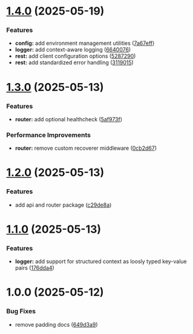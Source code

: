 # [1.4.0](https://github.com/StairSupplies/go-core/compare/v1.3.0...v1.4.0) (2025-05-19)


### Features

* **config:** add environment management utilities ([7a67eff](https://github.com/StairSupplies/go-core/commit/7a67eff10f15c8d79e88604ab82e1c001a00b719))
* **logger:** add context-aware logging ([6640076](https://github.com/StairSupplies/go-core/commit/66400762daac514336e61c548e8021c8e8a56120))
* **rest:** add client configuration options ([5287290](https://github.com/StairSupplies/go-core/commit/52872902be479daba384549d03ca9f096bc4919e))
* **rest:** add standardized error handling ([3119015](https://github.com/StairSupplies/go-core/commit/31190156f5d42f037387307bb68b7002ad057806))

# [1.3.0](https://github.com/StairSupplies/go-core/compare/v1.2.0...v1.3.0) (2025-05-13)


### Features

* **router:** add optional healthcheck ([5af973f](https://github.com/StairSupplies/go-core/commit/5af973faed62ca5a161bb9dc6e0855aeb516a6e3))


### Performance Improvements

* **router:** remove custom recoverer middleware ([0cb2d67](https://github.com/StairSupplies/go-core/commit/0cb2d670bcd7292c9975cb4098529ef2a22de58c))

# [1.2.0](https://github.com/StairSupplies/go-core/compare/v1.1.0...v1.2.0) (2025-05-13)


### Features

* add api and router package ([c29de8a](https://github.com/StairSupplies/go-core/commit/c29de8a28d0baa2bd67d557202a0e619f6b3218a))

# [1.1.0](https://github.com/StairSupplies/go-core/compare/v1.0.0...v1.1.0) (2025-05-13)


### Features

* **logger:** add support for structured context as loosly typed key-value pairs ([176dda4](https://github.com/StairSupplies/go-core/commit/176dda4fc829de55d3c38b5bc8d7e08bce186244))

# 1.0.0 (2025-05-12)


### Bug Fixes

* remove padding docs ([649d3a9](https://github.com/StairSupplies/go-core/commit/649d3a9cf86ee512f33119383af766be9f9db558))
